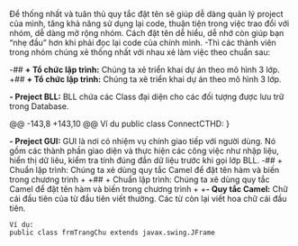 Để thống nhất và tuân thủ quy tắc đặt tên sẽ giúp dễ dàng quản lý project của mình, tăng khả năng sử dụng lại code, thuận tiện trong việc trao đổi với nhóm, dễ dàng mở rộng nhóm. 
 Cách đặt tên dễ hiểu, dễ nhớ còn giúp bạn “nhẹ đầu” hơn khi phải đọc lại code của chính mình.
-Thì các thành viên trong nhóm chúng xẻ thống nhất với nhau xẻ làm việc theo chuẩn sau:
 
-## **+ Tổ chức lập trình:** Chúng ta xẻ triển khai dự án theo mô hình 3 lớp.
+## **+ Tổ chức lập trình:** Chúng ta xẽ triển khai dự án theo mô hình 3 lớp.
 
 **- Preject BLL:** BLL chứa các Class đại diện cho các đối tượng được lưu trữ trong Database.
 	
@@ -143,8 +143,10 @@ Ví du public class ConnectCTHD:
 		}
 
 **- Preject GUI:** GUI là nơi có nhiệm vụ chính giao tiếp với người dùng. Nó gồm các thành phần giao diện và thực hiện các công việc như nhập liệu, hiển thị dữ liêu, kiểm tra tính đúng đắn dữ liệu trước khi gọi lớp BLL.
-##  + Chuẩn lập trình: Chúng ta xẻ dùng quy tắc Camel để đặt tên hàm và biến trong chương trình
+
+##  + Chuẩn lập trình: Chúng ta xẽ dùng quy tắc Camel để đặt tên hàm và biến trong chương trình
+
+**- Quy tắc Camel:** Chữ cái đầu tiên của từ đầu tiên viết thường. Các từ còn lại viết hoa chữ cái đầu tiên.
 	
 	Ví dụ:
 	public class frmTrangChu extends javax.swing.JFrame
